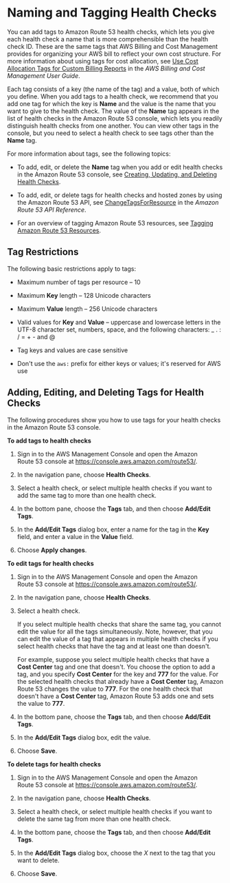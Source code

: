 # Naming and Tagging Health Checks<a name="health-checks-tagging"></a>

You can add tags to Amazon Route 53 health checks, which lets you give each health check a name that is more comprehensible than the health check ID\. These are the same tags that AWS Billing and Cost Management provides for organizing your AWS bill to reflect your own cost structure\. For more information about using tags for cost allocation, see [Use Cost Allocation Tags for Custom Billing Reports](http://docs.aws.amazon.com/awsaccountbilling/latest/aboutv2/allocation.html) in the *AWS Billing and Cost Management User Guide*\. 

Each tag consists of a key \(the name of the tag\) and a value, both of which you define\. When you add tags to a health check, we recommend that you add one tag for which the key is **Name** and the value is the name that you want to give to the health check\. The value of the **Name** tag appears in the list of health checks in the Amazon Route 53 console, which lets you readily distinguish health checks from one another\. You can view other tags in the console, but you need to select a health check to see tags other than the **Name** tag\. 

For more information about tags, see the following topics:

+ To add, edit, or delete the **Name** tag when you add or edit health checks in the Amazon Route 53 console, see [Creating, Updating, and Deleting Health Checks](health-checks-creating-deleting.md)\.

+ To add, edit, or delete tags for health checks and hosted zones by using the Amazon Route 53 API, see [ChangeTagsForResource](http://docs.aws.amazon.com/Route53/latest/APIReference/API_ChangeTagsForResource.html) in the *Amazon Route 53 API Reference*\.

+ For an overview of tagging Amazon Route 53 resources, see [Tagging Amazon Route 53 Resources](tagging-resources.md)\.

## Tag Restrictions<a name="health-checks-tagging-restrictions"></a>

The following basic restrictions apply to tags:

+ Maximum number of tags per resource – 10

+ Maximum **Key** length – 128 Unicode characters

+ Maximum **Value** length – 256 Unicode characters

+ Valid values for **Key** and **Value** – uppercase and lowercase letters in the UTF\-8 character set, numbers, space, and the following characters: \_ \. : / = \+ \- and @

+ Tag keys and values are case sensitive

+ Don't use the `aws:` prefix for either keys or values; it's reserved for AWS use

## Adding, Editing, and Deleting Tags for Health Checks<a name="health-checks-tagging-procedures"></a>

The following procedures show you how to use tags for your health checks in the Amazon Route 53 console\. 

**To add tags to health checks**

1. Sign in to the AWS Management Console and open the Amazon Route 53 console at [https://console\.aws\.amazon\.com/route53/](https://console.aws.amazon.com/route53/)\.

1. In the navigation pane, choose **Health Checks**\.

1. Select a health check, or select multiple health checks if you want to add the same tag to more than one health check\. 

1. In the bottom pane, choose the **Tags** tab, and then choose **Add/Edit Tags**\.

1. In the **Add/Edit Tags** dialog box, enter a name for the tag in the **Key** field, and enter a value in the **Value** field\.

1. Choose **Apply changes**\.

**To edit tags for health checks**

1. Sign in to the AWS Management Console and open the Amazon Route 53 console at [https://console\.aws\.amazon\.com/route53/](https://console.aws.amazon.com/route53/)\.

1. In the navigation pane, choose **Health Checks**\.

1. Select a health check\. 

   If you select multiple health checks that share the same tag, you cannot edit the value for all the tags simultaneously\. Note, however, that you can edit the value of a tag that appears in multiple health checks if you select health checks that have the tag and at least one than doesn't\.

   For example, suppose you select multiple health checks that have a **Cost Center** tag and one that doesn't\. You choose the option to add a tag, and you specify **Cost Center** for the key and **777** for the value\. For the selected health checks that already have a **Cost Center** tag, Amazon Route 53 changes the value to **777**\. For the one health check that doesn't have a **Cost Center** tag, Amazon Route 53 adds one and sets the value to **777**\.

1. In the bottom pane, choose the **Tags** tab, and then choose **Add/Edit Tags**\.

1. In the **Add/Edit Tags** dialog box, edit the value\.

1. Choose **Save**\.

**To delete tags for health checks**

1. Sign in to the AWS Management Console and open the Amazon Route 53 console at [https://console\.aws\.amazon\.com/route53/](https://console.aws.amazon.com/route53/)\.

1. In the navigation pane, choose **Health Checks**\.

1. Select a health check, or select multiple health checks if you want to delete the same tag from more than one health check\. 

1. In the bottom pane, choose the **Tags** tab, and then choose **Add/Edit Tags**\.

1. In the **Add/Edit Tags** dialog box, choose the *X* next to the tag that you want to delete\.

1. Choose **Save**\.